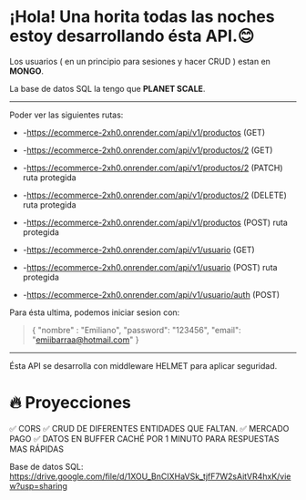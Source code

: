 # **¡Hola!** Una horita todas las noches estoy desarrollando ésta API.😊

Los usuarios ( en un principio para sesiones y hacer CRUD ) estan en **MONGO**. 

La base de datos SQL la tengo que **PLANET SCALE**.

- - - 
Poder ver las siguientes rutas:
- -https://ecommerce-2xh0.onrender.com/api/v1/productos (GET)
- -https://ecommerce-2xh0.onrender.com/api/v1/productos/2 (GET)
- -https://ecommerce-2xh0.onrender.com/api/v1/productos/2 (PATCH) ruta protegida
- -https://ecommerce-2xh0.onrender.com/api/v1/productos/2 (DELETE) ruta protegida
- -https://ecommerce-2xh0.onrender.com/api/v1/productos (POST) ruta protegida

- -https://ecommerce-2xh0.onrender.com/api/v1/usuario (GET)
- -https://ecommerce-2xh0.onrender.com/api/v1/usuario (POST) ruta protegida 
- -https://ecommerce-2xh0.onrender.com/api/v1/usuario/auth (POST)

Para ésta ultima, podemos iniciar sesion con:

> {
    "nombre" : "Emiliano",
    "password": "123456",
    "email": "emiibarraa@hotmail.com"
}

- - - 

Ésta API se desarrolla con middleware HELMET para aplicar seguridad.

# 🔥 Proyecciones 

✅ CORS
✅ CRUD DE DIFERENTES ENTIDADES QUE FALTAN.
✅ MERCADO PAGO
✅ DATOS EN BUFFER CACHÉ POR 1 MINUTO PARA RESPUESTAS MAS RÁPIDAS

Base de datos SQL: https://drive.google.com/file/d/1XOU_BnCIXHaVSk_tjfF7W2sAitVR4hxK/view?usp=sharing
